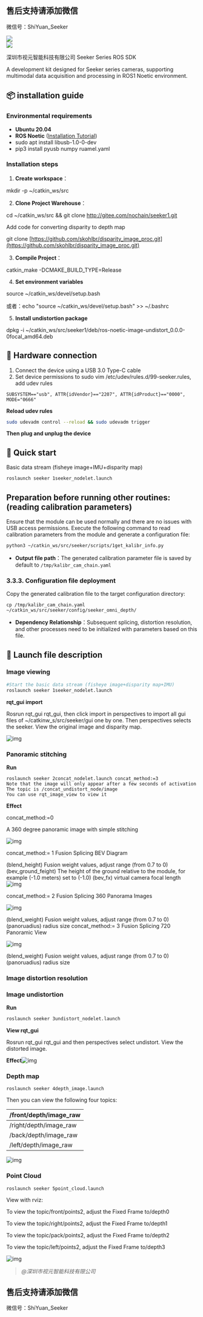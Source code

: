 ## 售后支持请添加微信

微信号：ShiYuan_Seeker

![](https://img.shields.io/badge/ROS-Noetic-brightgreen)  
![](https://img.shields.io/badge/LICENSE-MIT-green.svg)

深圳市视元智能科技有限公司 Seeker Series ROS SDK

A development kit designed for Seeker series cameras, supporting multimodal data acquisition and processing in ROS1 Noetic environment.

## 📦 installation guide

### Environmental requirements

+ **Ubuntu 20.04**
+ **ROS Noetic** ([Installation Tutorial](http://wiki.ros.org/noetic/Installation/Ubuntu))
+ sudo apt install libusb-1.0-0-dev
+ pip3 install pyusb numpy ruamel.yaml

### Installation steps

1. **Create workspace**：

mkdir -p ~/catkin_ws/src

2. **Clone Project Warehouse**：

cd ~/catkin_ws/src && git clone http://gitee.com/nochain/seeker1.git

Add code for converting disparity to depth map

git clone [https://github.com/skohlbr/disparity_image_proc.git](https://github.com/skohlbr/disparity_image_proc.git)

3. **Compile Project**：

catkin_make -DCMAKE_BUILD_TYPE=Release

4. **Set environment variables**

source ~/catkin_ws/devel/setup.bash

或者：echo "source ~/catkin_ws/devel/setup.bash" >> ~/.bashrc

5. **Install undistortion package**

dpkg -i  ~/catkin_ws/src/seeker1/deb/ros-noetic-image-undistort_0.0.0-0focal_amd64.deb

## 🔌 Hardware connection

1. Connect the device using a USB 3.0 Type-C cable
2. Set device permissions to sudo vim /etc/udev/rules.d/99-seeker.rules, add udev rules

```plain
SUBSYSTEM=="usb", ATTR{idVendor}=="2207", ATTR{idProduct}=="0000", MODE="0666"
```

‌**Reload udev rules**‌

```bash
sudo udevadm control --reload && sudo udevadm trigger
```

**Then plug and unplug the device**

## 🚀 Quick start

Basic data stream (fisheye image+IMU+disparity map)

```bash
roslaunch seeker 1seeker_nodelet.launch
```

## Preparation before running other routines: (reading calibration parameters)

Ensure that the module can be used normally and there are no issues with USB access permissions. Execute the following command to read calibration parameters from the module and generate a configuration file:

```bash
python3 ~/catkin_ws/src/seeker/scripts/1get_kalibr_info.py
```

+ ‌**Output file path**：The generated calibration parameter file is saved by default to `/tmp/kalibr_cam_chain.yaml`

### 3.3.3. Configuration file deployment

Copy the generated calibration file to the target configuration directory:

```plain
cp /tmp/kalibr_cam_chain.yaml ~/catkin_ws/src/seeker/config/seeker_omni_depth/
```

+ ‌**Dependency Relationship**：Subsequent splicing, distortion resolution, and other processes need to be initialized with parameters based on this file.

## 📂 Launch file description

### Image viewing

```bash
#Start the basic data stream (fisheye image+disparity map+IMU)
roslaunch seeker 1seeker_nodelet.launch  
```

**rqt_gui import**

Rosrun rqt_gui rqt_gui, then click import in perspectives to import all gui files of ~/catkinw_s/src/seeker/gui one by one. Then perspectives selects the seeker. View the original image and disparity map.

![img](doc/img/image0.jpg)

### Panoramic stitching

**Run**

```plain
roslaunch seeker 2concat_nodelet.launch concat_method:=3
Note that the image will only appear after a few seconds of activation
The topic is /concat_undistort_node/image
You can use rqt_image_view to view it
```

**Effect**

concat_method:=0

A 360 degree panoramic image with simple stitching

![img](doc/img/concat_360.jpeg)

concat_method:= 1 Fusion Splicing BEV Diagram

(blend_height) Fusion weight values, adjust range (from 0.7 to 0) (bev_ground_feight) The height of the ground relative to the module, for example (-1.0 meters) set to (-1.0) (bev_fx) virtual camera focal length
![img](doc/img/concat_bev.jpeg)

concat_method:= 2 Fusion Splicing 360 Panorama Images

![img](doc/img/concat_3602.jpeg) 

(blend_weight) Fusion weight values, adjust range (from 0.7 to 0) (panoruadius) radius size
concat_method:= 3 Fusion Splicing 720 Panoramic View

![img](doc/img/concat_720.jpeg) 

(blend_weight) Fusion weight values, adjust range (from 0.7 to 0) (panoruadius) radius size

### Image distortion resolution


### Image undistortion

**Run**

```bash
roslaunch seeker 3undistort_nodelet.launch
```

**View rqt_gui**

Rosrun rqt_gui rqt_gui and then perspectives select undistort. View the distorted image.

**Effect**![img](doc/img/undistort.jpeg)

### Depth map

```plain
roslaunch seeker 4depth_image.launch
```

Then you can view the following four topics:

| /front/depth/image_raw |
| --- |
| /right/depth/image_raw |
| /back/depth/image_raw |
| /left/depth/image_raw |


![img](doc/img/depth.jpeg)

### Point Cloud

```plain
roslaunch seeker 5point_cloud.launch
```

View with rviz:

To view the topic/front/points2, adjust the Fixed Frame to/depth0

To view the topic/right/points2, adjust the Fixed Frame to/depth1

To view the topic/pack/points2, adjust the Fixed Frame to/depth2

To view the topic/left/points2, adjust the Fixed Frame to/depth3

![img](doc/img/pointcloud.jpeg)

> _@深圳市视元智能科技有限公司_
>

## 售后支持请添加微信

微信号：ShiYuan_Seeker

